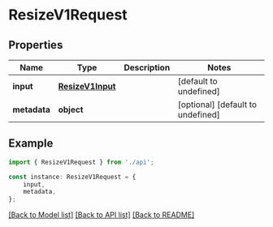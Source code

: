 # ResizeV1Request


## Properties

Name | Type | Description | Notes
------------ | ------------- | ------------- | -------------
**input** | [**ResizeV1Input**](ResizeV1Input.md) |  | [default to undefined]
**metadata** | **object** |  | [optional] [default to undefined]

## Example

```typescript
import { ResizeV1Request } from './api';

const instance: ResizeV1Request = {
    input,
    metadata,
};
```

[[Back to Model list]](../README.md#documentation-for-models) [[Back to API list]](../README.md#documentation-for-api-endpoints) [[Back to README]](../README.md)
